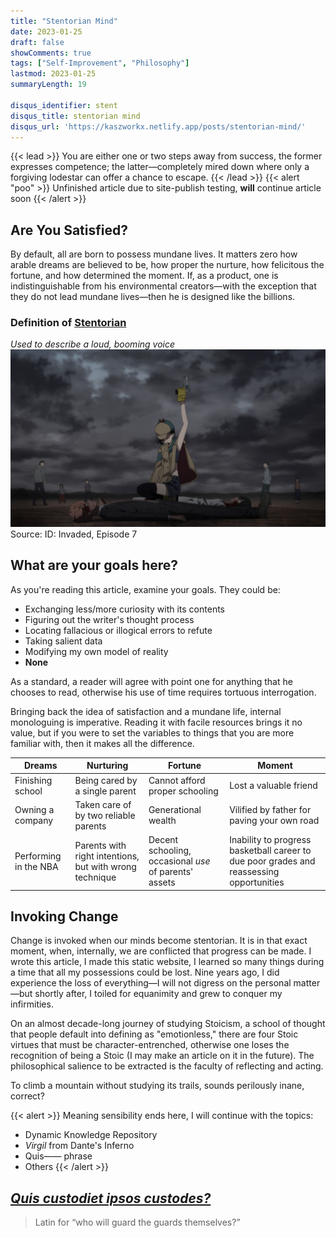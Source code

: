 ```yaml
---
title: "Stentorian Mind"
date: 2023-01-25
draft: false
showComments: true
tags: ["Self-Improvement", "Philosophy"] 
lastmod: 2023-01-25
summaryLength: 19

disqus_identifier: stent
disqus_title: stentorian mind
disqus_url: 'https://kaszworkx.netlify.app/posts/stentorian-mind/'
---
```

{{< lead >}}
You are either one or two steps away from success, the former expresses competence; the latter—completely mired down where only a forgiving lodestar can offer a chance to escape.
{{< /lead >}}
{{< alert "poo" >}}
Unfinished article due to site-publish testing, **will** continue article soon
{{< /alert >}}
## Are You Satisfied?
By default, all are born to possess mundane lives. It matters zero how arable dreams are believed to be, how proper the nurture, how felicitous the fortune, and how determined the moment. If, as a product, one is indistinguishable from his environmental creators—with the exception that they do not lead mundane lives—then he is designed like the billions.

### Definition of [Stentorian](https://www.vocabulary.com/dictionary/stentorian)
*Used to describe a loud, booming voice*
![Become Better](./img/dead.jpg) Source: ID: Invaded, Episode 7

## What are your goals here?
As you're reading this article, examine your goals. They could be:
  * Exchanging less/more curiosity with its contents
  * Figuring out the writer's thought process
  * Locating fallacious or illogical errors to refute
  * Taking salient data
  * Modifying my own model of reality
  * **None**

As a standard, a reader will agree with point one for anything that he chooses to read, otherwise his use of time requires tortuous interrogation.

Bringing back the idea of satisfaction and a mundane life, internal monologuing is imperative. Reading it with facile resources brings it no value, but if you were to set the variables to things that you are more familiar with, then it makes all the difference. 

Dreams                | Nurturing                                               | Fortune                                               | Moment 
------                | ---------                                               | -------                                               | ------
Finishing school      | Being cared by a single parent                          | Cannot afford proper schooling                        | Lost a valuable friend
Owning a company      | Taken care of by two reliable parents                   | Generational wealth                                   | Vilified by father for paving your own road 
Performing in the NBA | Parents with right intentions, but with wrong technique | Decent schooling, occasional *use* of parents' assets | Inability to progress basketball career to due poor grades and reassessing opportunities 

## Invoking Change

Change is invoked when our minds become stentorian. It is in that exact moment, when, internally, we are conflicted that progress can be made. I wrote this article, I made this static website, I learned so many things during a time that all my possessions could be lost. Nine years ago, I did experience the loss of everything—I will not digress on the personal matter—but shortly after, I toiled for equanimity and grew to conquer my infirmities.  

On an almost decade-long journey of studying Stoicism, a school of thought that people default into defining as "emotionless," there are four Stoic virtues that must be character-entrenched, otherwise one loses the recognition of being a Stoic (I may make an article on it in the future). The philosophical salience to be extracted is the faculty of reflecting and acting.

To climb a mountain without studying its trails, sounds perilously inane, correct? 

{{< alert >}}
Meaning sensibility ends here, I will continue with the topics:
  * Dynamic Knowledge Repository
  * *Virgil* from Dante's Inferno
  * Quis—— phrase
  * Others
{{< /alert >}}

## [*Quis custodiet ipsos custodes?*](https://www.iclr.co.uk/knowledge/glossary/quis-custodiet-ipsos-custodes/)
> Latin for “who will guard the guards themselves?”
